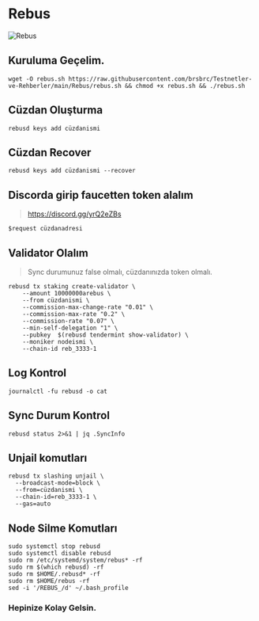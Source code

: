 # Rebus

![Rebus](https://user-images.githubusercontent.com/107190154/185757773-97ffec45-7317-43b5-9a43-9695e6e47ff7.png)

## Kuruluma Geçelim.

```
wget -O rebus.sh https://raw.githubusercontent.com/brsbrc/Testnetler-ve-Rehberler/main/Rebus/rebus.sh && chmod +x rebus.sh && ./rebus.sh
```

## Cüzdan Oluşturma

```
rebusd keys add cüzdanismi
```

## Cüzdan Recover

```
rebusd keys add cüzdanismi --recover
```

## Discorda girip faucetten token alalım

> https://discord.gg/yrQ2eZBs

```
$request cüzdanadresi
```

## Validator Olalım

> Sync durumunuz false olmalı, cüzdanınızda token olmalı.

```
rebusd tx staking create-validator \
	--amount 10000000arebus \
	--from cüzdanismi \
	--commission-max-change-rate "0.01" \
	--commission-max-rate "0.2" \
	--commission-rate "0.07" \
	--min-self-delegation "1" \
	--pubkey  $(rebusd tendermint show-validator) \
	--moniker nodeismi \
	--chain-id reb_3333-1
```

## Log Kontrol


```
journalctl -fu rebusd -o cat
```

## Sync Durum Kontrol

```
rebusd status 2>&1 | jq .SyncInfo
```

## Unjail komutları

```
rebusd tx slashing unjail \
  --broadcast-mode=block \
  --from=cüzdanismi \
  --chain-id=reb_3333-1 \
  --gas=auto
```

## Node Silme Komutları

```
sudo systemctl stop rebusd
sudo systemctl disable rebusd
sudo rm /etc/systemd/system/rebus* -rf
sudo rm $(which rebusd) -rf
sudo rm $HOME/.rebusd* -rf
sudo rm $HOME/rebus -rf
sed -i '/REBUS_/d' ~/.bash_profile
```

### Hepinize Kolay Gelsin.

